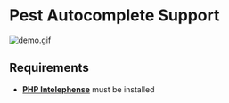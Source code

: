 # Pest Autocomplete Support

![demo.gif](demo.gif)

## Requirements
- [**PHP Intelephense**](https://marketplace.visualstudio.com/items?itemName=bmewburn.vscode-intelephense-client) must be installed
